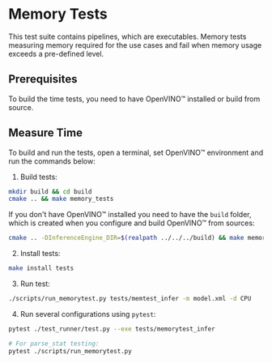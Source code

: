 # Memory Tests

This test suite contains pipelines, which are executables. 
Memory tests measuring memory required for the use cases and fail when memory
usage exceeds a pre-defined level.

## Prerequisites

To build the time tests, you need to have OpenVINO™ installed or build from source.

## Measure Time

To build and run the tests, open a terminal, set OpenVINO™ environment and run
the commands below:

1. Build tests:
``` bash
mkdir build && cd build
cmake .. && make memory_tests
```

If you don't have OpenVINO™ installed you need to have the `build` folder, which
is created when you configure and build OpenVINO™ from sources:

``` bash
cmake .. -DInferenceEngine_DIR=$(realpath ../../../build) && make memory_tests
```

2. Install tests:
``` bash
make install tests
```

3. Run test:
``` bash
./scripts/run_memorytest.py tests/memtest_infer -m model.xml -d CPU
```

4. Run several configurations using `pytest`:
``` bash
pytest ./test_runner/test.py --exe tests/memorytest_infer

# For parse_stat testing:
pytest ./scripts/run_memorytest.py
```
